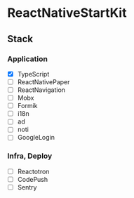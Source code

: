 # ReactNativeStartKit

## Stack

### Application

- [x] TypeScript
- [ ] ReactNativePaper
- [ ] ReactNavigation
- [ ] Mobx
- [ ] Formik
- [ ] i18n
- [ ] ad
- [ ] noti
- [ ] GoogleLogin

### Infra, Deploy

- [ ] Reactotron
- [ ] CodePush
- [ ] Sentry
